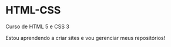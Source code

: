# HTML-CSS
 Curso de HTML 5 e CSS 3

Estou aprendendo a criar sites e vou gerenciar meus repositórios!